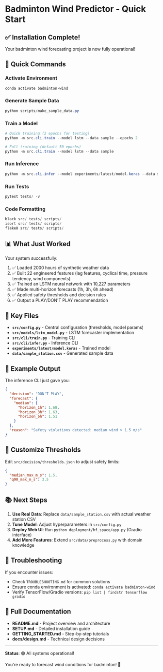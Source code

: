 # Badminton Wind Predictor - Quick Start

## ✅ Installation Complete!

Your badminton wind forecasting project is now fully operational!

## 🚀 Quick Commands

### Activate Environment
```powershell
conda activate badminton-wind
```

### Generate Sample Data
```powershell
python scripts/make_sample_data.py
```

### Train a Model
```powershell
# Quick training (2 epochs for testing)
python -m src.cli.train --model lstm --data sample --epochs 2

# Full training (default 50 epochs)
python -m src.cli.train --model lstm --data sample
```

### Run Inference
```powershell
python -m src.cli.infer --model experiments/latest/model.keras --data sample
```

### Run Tests
```powershell
pytest tests/ -v
```

### Code Formatting
```powershell
black src/ tests/ scripts/
isort src/ tests/ scripts/
flake8 src/ tests/ scripts/
```

## 📊 What Just Worked

Your system successfully:
1. ✅ Loaded 2000 hours of synthetic weather data
2. ✅ Built 22 engineered features (lag features, cyclical time, pressure tendency, wind components)
3. ✅ Trained an LSTM neural network with 10,227 parameters
4. ✅ Made multi-horizon forecasts (1h, 3h, 6h ahead)
5. ✅ Applied safety thresholds and decision rules
6. ✅ Output a PLAY/DON'T PLAY recommendation

## 📁 Key Files

- **`src/config.py`** - Central configuration (thresholds, model params)
- **`src/models/lstm_model.py`** - LSTM forecaster implementation
- **`src/cli/train.py`** - Training CLI
- **`src/cli/infer.py`** - Inference CLI
- **`experiments/latest/model.keras`** - Trained model
- **`data/sample_station.csv`** - Generated sample data

## 🎯 Example Output

The inference CLI just gave you:
```json
{
  "decision": "DON'T PLAY",
  "forecast": {
    "median": {
      "horizon_1h": 1.68,
      "horizon_3h": 1.63,
      "horizon_6h": 1.51
    }
  },
  "reason": "Safety violations detected: median wind > 1.5 m/s"
}
```

## 🔧 Customize Thresholds

Edit `src/decision/thresholds.json` to adjust safety limits:
```json
{
  "median_max_m_s": 1.5,
  "q90_max_m_s": 3.5
}
```

## 📚 Next Steps

1. **Use Real Data**: Replace `data/sample_station.csv` with actual weather station CSV
2. **Tune Model**: Adjust hyperparameters in `src/config.py`
3. **Deploy Web UI**: Run `python deployment/hf_space/app.py` (Gradio interface)
4. **Add More Features**: Extend `src/data/preprocess.py` with domain knowledge

## 🐛 Troubleshooting

If you encounter issues:
- Check `TROUBLESHOOTING.md` for common solutions
- Ensure conda environment is activated: `conda activate badminton-wind`
- Verify TensorFlow/Gradio versions: `pip list | findstr tensorflow gradio`

## 📖 Full Documentation

- **README.md** - Project overview and architecture
- **SETUP.md** - Detailed installation guide
- **GETTING_STARTED.md** - Step-by-step tutorials
- **docs/design.md** - Technical design decisions

---

**Status**: 🟢 All systems operational!

You're ready to forecast wind conditions for badminton! 🏸
